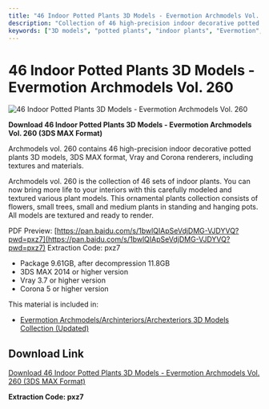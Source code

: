 ```yaml
---
title: "46 Indoor Potted Plants 3D Models - Evermotion Archmodels Vol. 260"
description: "Collection of 46 high-precision indoor decorative potted plants 3D models for 3ds Max with Vray and Corona renderers"
keywords: ["3D models", "potted plants", "indoor plants", "Evermotion", "Archmodels", "3ds Max"]
---
```


# 46 Indoor Potted Plants 3D Models - Evermotion Archmodels Vol. 260

![46 Indoor Potted Plants 3D Models - Evermotion Archmodels Vol. 260](https://www.gfxcamp.com/wp-content/uploads/2022/11/Evermotion-–-Archmodels-Vol.-260.jpg)

**Download 46 Indoor Potted Plants 3D Models - Evermotion Archmodels Vol. 260 (3DS MAX Format)**

Archmodels vol. 260 contains 46 high-precision indoor decorative potted plants 3D models, 3DS MAX format, Vray and Corona renderers, including textures and materials.

Archmodels vol. 260 is the collection of 46 sets of indoor plants. You can now bring more life to your interiors with this carefully modeled and textured various plant models. This ornamental plants collection consists of flowers, small trees, small and medium plants in standing and hanging pots. All models are textured and ready to render.

PDF Preview: [https://pan.baidu.com/s/1bwlQIApSeVdjDMG-VJDYVQ?pwd=pxz7](https://pan.baidu.com/s/1bwlQIApSeVdjDMG-VJDYVQ?pwd=pxz7) Extraction Code: pxz7

- Package 9.61GB, after decompression 11.8GB
- 3DS MAX 2014 or higher version
- Vray 3.7 or higher version
- Corona 5 or higher version

This material is included in:
- [Evermotion Archmodels/Archinteriors/Archexteriors 3D Models Collection (Updated)](https://www.gfxcamp.com/evermotion/)

## Download Link

[Download 46 Indoor Potted Plants 3D Models - Evermotion Archmodels Vol. 260 (3DS MAX Format)](https://pan.baidu.com/s/1bwlQIApSeVdjDMG-VJDYVQ?pwd=pxz7)

**Extraction Code: pxz7**